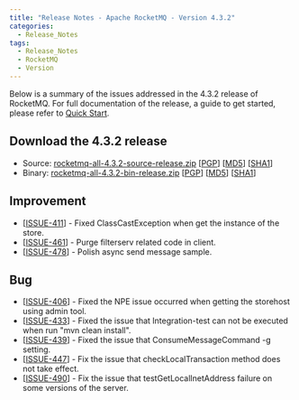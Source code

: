 ```yaml
---
title: "Release Notes - Apache RocketMQ - Version 4.3.2"
categories:
  - Release_Notes
tags:
  - Release_Notes
  - RocketMQ
  - Version
---
```


Below is a summary of the issues addressed in the 4.3.2 release of RocketMQ. For full documentation of the release, a guide to get started, please refer to <a href='/docs/quick-start/'>Quick Start</a>.


<h2> Download the 4.3.2 release</h2>
    
* Source: [rocketmq-all-4.3.2-source-release.zip](https://www.apache.org/dyn/closer.cgi?path=rocketmq/4.3.2/rocketmq-all-4.3.2-source-release.zip) [[PGP](https://www.apache.org/dist/rocketmq/4.3.2/rocketmq-all-4.3.2-source-release.zip.asc)] [[MD5](https://www.apache.org/dist/rocketmq/4.3.2/rocketmq-all-4.3.2-source-release.zip.md5)] [[SHA1](https://www.apache.org/dist/rocketmq/4.3.2/rocketmq-all-4.3.2-source-release.zip.sha1)]
* Binary: [rocketmq-all-4.3.2-bin-release.zip](https://www.apache.org/dyn/closer.cgi?path=rocketmq/4.3.2/rocketmq-all-4.3.2-bin-release.zip) [[PGP](https://www.apache.org/dist/rocketmq/4.3.2/rocketmq-all-4.3.2-bin-release.zip.asc)] [[MD5](https://www.apache.org/dist/rocketmq/4.3.2/rocketmq-all-4.3.2-bin-release.zip.md5)] [[SHA1](https://www.apache.org/dist/rocketmq/4.3.2/rocketmq-all-4.3.2-bin-release.zip.sha1)]

## Improvement
<ul>
<li>[<a href='https://github.com/apache/rocketmq/issues/411'>ISSUE-411</a>] -  Fixed ClassCastException when get the instance of the store.
</li>
<li>[<a href='https://github.com/apache/rocketmq/issues/461'>ISSUE-461</a>] -  Purge filterserv related code in client.
</li>
<li>[<a href='https://github.com/apache/rocketmq/issues/478'>ISSUE-478</a>] -  Polish async send message sample.
</li>
</ul>

## Bug
<ul>
<li>[<a href='https://github.com/apache/rocketmq/issues/406'>ISSUE-406</a>] -  Fixed the NPE issue occurred when getting the storehost using admin tool.
</li>
<li>[<a href='https://github.com/apache/rocketmq/issues/433'>ISSUE-433</a>] -  Fixed the issue that Integration-test can not be executed when run "mvn clean install".
</li>
<li>[<a href='https://github.com/apache/rocketmq/issues/439'>ISSUE-439</a>] -  Fixed the issue that ConsumeMessageCommand -g setting.
</li>
<li>[<a href='https://github.com/apache/rocketmq/issues/447'>ISSUE-447</a>] -  Fix the issue that checkLocalTransaction method does not take effect.
</li>
<li>[<a href='https://github.com/apache/rocketmq/issues/490'>ISSUE-490</a>] -  Fix the issue that testGetLocalInetAddress failure on some versions of the server.
</li>
</ul>
                                        
            


